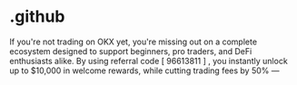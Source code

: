 # .github
 If you're not trading on OKX yet, you're missing out on a complete ecosystem designed to support beginners, pro traders, and DeFi enthusiasts alike. By using referral code [ 96613811 ] , you instantly unlock up to $10,000 in welcome rewards, while cutting trading fees by 50% —
